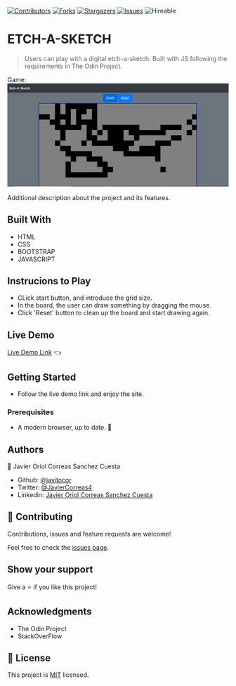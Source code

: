 <!--
*** Thanks for checking out this README Template. If you have a suggestion that would
*** make this better, please fork the repo and create a pull request or simply open
*** an issue with the tag "enhancement".
*** Thanks again! Now go create something AMAZING! :D
-->

<!-- PROJECT SHIELDS -->
<!--
*** I'm using markdown "reference style" links for readability.
*** Reference links are enclosed in brackets [ ] instead of parentheses ( ).
*** See the bottom of this document for the declaration of the reference variables
*** for contributors-url, forks-url, etc. This is an optional, concise syntax you may use.
*** https://www.markdownguide.org/basic-syntax/#reference-style-links
-->
[![Contributors][contributors-shield]][contributors-url]
[![Forks][forks-shield]][forks-url]
[![Stargazers][stars-shield]][stars-url]
[![Issues][issues-shield]][issues-url]
![Hireable](https://cdn.rawgit.com/hiendv/hireable/master/styles/default/yes.svg)

# ETCH-A-SKETCH

> Users can play with a digital etch-a-sketch. Built with JS following the requirements in The Odin Project.

Game:
![screenshot](./assets/screenshot.png)

Additional description about the project and its features.

## Built With

- HTML
- CSS
- BOOTSTRAP
- JAVASCRIPT

## Instrucions to Play

- CLick start button, and introduce the grid size.
- In the board, the user can draw something by dragging the mouse.
- Click 'Reset' button to clean up the board and start drawing again.

## Live Demo

[Live Demo Link]() :point_left:

## Getting Started

- Follow the live demo link and enjoy the site.

### Prerequisites

- A modern browser, up to date.  :muscle:

## Authors

👤 Javier Oriol Correas Sanchez Cuesta
- Github: [@javitocor](https://github.com/javitocor)
- Twitter: [@JavierCorreas4](https://twitter.com/JavierCorreas4)
- Linkedin: [Javier Oriol Correas Sanchez Cuesta](https://www.linkedin.com/in/javier-correas-sanchez-cuesta-15289482/)

## 🤝 Contributing

Contributions, issues and feature requests are welcome!

Feel free to check the [issues page](https://github.com/javitocor/javitocor/Etch-A-Sketch--JS/issues).

## Show your support

Give a ⭐️ if you like this project!

## Acknowledgments

- The Odin Project
- StackOverFlow

## 📝 License

This project is [MIT](lic.url) licensed.

<!-- MARKDOWN LINKS & IMAGES -->
<!-- https://www.markdownguide.org/basic-syntax/#reference-style-links -->
[contributors-shield]: https://img.shields.io/github/contributors/javitocor/javitocor/Etch-A-Sketch--JS.svg?style=flat-square
[contributors-url]: https://github.com/javitocor/javitocor/Etch-A-Sketch--JS/graphs/contributors
[forks-shield]: https://img.shields.io/github/forks/javitocor/javitocor/Etch-A-Sketch--JS.svg?style=flat-square
[forks-url]: https://github.com/javitocor/javitocor/Etch-A-Sketch--JS/network/members
[stars-shield]: https://img.shields.io/github/stars/javitocor/javitocor/Etch-A-Sketch--JS.svg?style=flat-square
[stars-url]: https://github.com/javitocor/javitocor/Etch-A-Sketch--JS/stargazers
[issues-shield]: https://img.shields.io/github/issues/javitocor/javitocor/Etch-A-Sketch--JS.svg?style=flat-square
[issues-url]: https://github.com/javitocor/javitocor/Etch-A-Sketch--JS/issues
